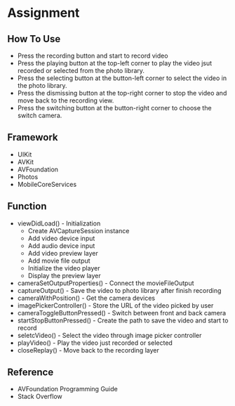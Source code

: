 # Assignment

## How To Use
* Press the recording button and start to record video
* Press the playing button at the top-left corner to play the video jsut recorded or selected from the photo library.
* Press the selecting button at the button-left corner to select the video in the photo library.
* Press the dismissing button at the top-right corner to stop the video and move back to the recording view.
* Press the switching button at the button-right corner to choose the switch camera.

## Framework
* UIKit
* AVKit
* AVFoundation
* Photos
* MobileCoreServices

## Function
* viewDidLoad() - Initialization
    * Create AVCaptureSession instance
    * Add video device input
    * Add audio device input
    * Add video preview layer
    * Add movie file output
    * Initialize the video player
    * Display the preview layer
* cameraSetOutputProperties() - Connect the movieFileOutput
* captureOutput() - Save the video to photo library after finish recording
* cameraWithPosition() - Get the camera devices
* imagePickerController() - Store the URL of the video picked by user
* cameraToggleButtonPressed() - Switch between front and back camera
* startStopButtonPressed() - Create the path to save the video and start to record
* seletcVideo() - Select the video through image picker controller
* playVideo() - Play the video just recorded or selected
* closeReplay() - Move back to the recording layer


## Reference
* AVFoundation Programming Guide
* Stack Overflow

